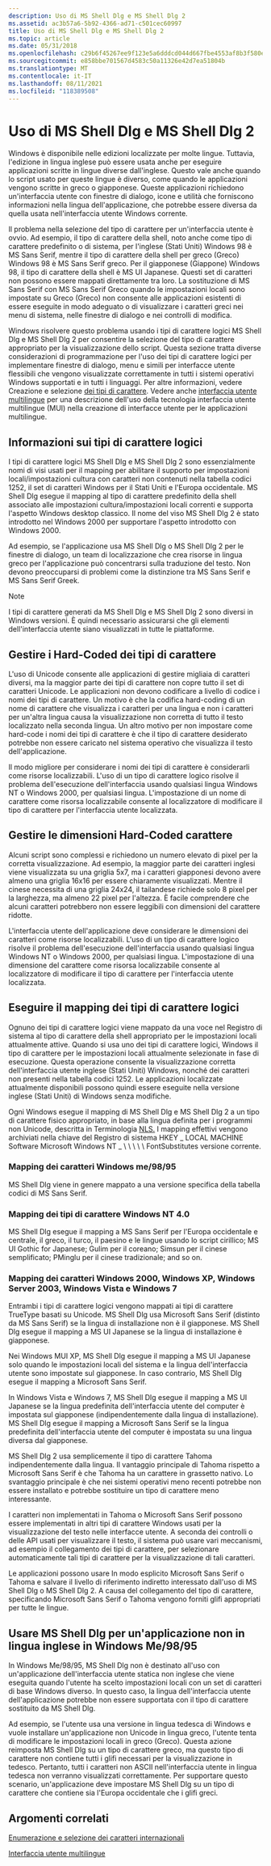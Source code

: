 ```yaml
---
description: Uso di MS Shell Dlg e MS Shell Dlg 2
ms.assetid: ac3b57a6-5b92-4366-ad71-c501cec60997
title: Uso di MS Shell Dlg e MS Shell Dlg 2
ms.topic: article
ms.date: 05/31/2018
ms.openlocfilehash: c29b6f45267ee9f123e5a6dddcd044d667fbe4553af8b3f580edd633b2293ef2
ms.sourcegitcommit: e858bbe701567d4583c50a11326e42d7ea51804b
ms.translationtype: MT
ms.contentlocale: it-IT
ms.lasthandoff: 08/11/2021
ms.locfileid: "118389508"
---
```

# <a name="using-ms-shell-dlg-and-ms-shell-dlg-2"></a>Uso di MS Shell Dlg e MS Shell Dlg 2

Windows è disponibile nelle edizioni localizzate per molte lingue. Tuttavia, l'edizione in lingua inglese può essere usata anche per eseguire applicazioni scritte in lingue diverse dall'inglese. Questo vale anche quando lo script usato per queste lingue è diverso, come quando le applicazioni vengono scritte in greco o giapponese. Queste applicazioni richiedono un'interfaccia utente con finestre di dialogo, icone e utilità che forniscono informazioni nella lingua dell'applicazione, che potrebbe essere diversa da quella usata nell'interfaccia utente Windows corrente.

Il problema nella selezione del tipo di carattere per un'interfaccia utente è ovvio. Ad esempio, il tipo di carattere della shell, noto anche come tipo di carattere predefinito o di sistema, per l'inglese (Stati Uniti) Windows 98 è MS Sans Serif, mentre il tipo di carattere della shell per greco (Greco) Windows 98 è MS Sans Serif greco. Per il giapponese (Giappone) Windows 98, il tipo di carattere della shell è MS UI Japanese. Questi set di caratteri non possono essere mappati direttamente tra loro. La sostituzione di MS Sans Serif con MS Sans Serif Greco quando le impostazioni locali sono impostate su Greco (Greco) non consente alle applicazioni esistenti di essere eseguite in modo adeguato o di visualizzare i caratteri greci nei menu di sistema, nelle finestre di dialogo e nei controlli di modifica.

Windows risolvere questo problema usando i tipi di carattere logici MS Shell Dlg e MS Shell Dlg 2 per consentire la selezione del tipo di carattere appropriato per la visualizzazione dello script. Questa sezione tratta diverse considerazioni di programmazione per l'uso dei tipi di carattere logici per implementare finestre di dialogo, menu e simili per interfacce utente flessibili che vengono visualizzate correttamente in tutti i sistemi operativi Windows supportati e in tutti i linguaggi. Per altre informazioni, vedere Creazione e selezione [dei tipi di carattere](../gdi/font-creation-and-selection.md). Vedere anche [interfaccia utente multilingue](multilingual-user-interface.md) per una descrizione dell'uso della tecnologia interfaccia utente multilingue (MUI) nella creazione di interfacce utente per le applicazioni multilingue.

## <a name="about-the-logical-fonts"></a>Informazioni sui tipi di carattere logici

I tipi di carattere logici MS Shell Dlg e MS Shell Dlg 2 sono essenzialmente nomi di visi usati per il mapping per abilitare il supporto per impostazioni locali/impostazioni cultura con caratteri non contenuti nella tabella codici 1252, il set di caratteri Windows per il Stati Uniti e l'Europa occidentale. MS Shell Dlg esegue il mapping al tipo di carattere predefinito della shell associato alle impostazioni cultura/impostazioni locali correnti e supporta l'aspetto Windows desktop classico. Il nome del viso MS Shell Dlg 2 è stato introdotto nel Windows 2000 per supportare l'aspetto introdotto con Windows 2000.

Ad esempio, se l'applicazione usa MS Shell Dlg o MS Shell Dlg 2 per le finestre di dialogo, un team di localizzazione che crea risorse in lingua greco per l'applicazione può concentrarsi sulla traduzione del testo. Non devono preoccuparsi di problemi come la distinzione tra MS Sans Serif e MS Sans Serif Greek.

> [!Note]  
> I tipi di carattere generati da MS Shell Dlg e MS Shell Dlg 2 sono diversi in Windows versioni. È quindi necessario assicurarsi che gli elementi dell'interfaccia utente siano visualizzati in tutte le piattaforme.

 

## <a name="handle-hard-coded-font-names"></a>Gestire i Hard-Coded dei tipi di carattere

L'uso di Unicode consente alle applicazioni di gestire migliaia di caratteri diversi, ma la maggior parte dei tipi di carattere non copre tutto il set di caratteri Unicode. Le applicazioni non devono codificare a livello di codice i nomi dei tipi di carattere. Un motivo è che la codifica hard-coding di un nome di carattere che visualizza i caratteri per una lingua e non i caratteri per un'altra lingua causa la visualizzazione non corretta di tutto il testo localizzato nella seconda lingua. Un altro motivo per non impostare come hard-code i nomi dei tipi di carattere è che il tipo di carattere desiderato potrebbe non essere caricato nel sistema operativo che visualizza il testo dell'applicazione.

Il modo migliore per considerare i nomi dei tipi di carattere è considerarli come risorse localizzabili. L'uso di un tipo di carattere logico risolve il problema dell'esecuzione dell'interfaccia usando qualsiasi lingua Windows NT o Windows 2000, per qualsiasi lingua. L'impostazione di un nome di carattere come risorsa localizzabile consente al localizzatore di modificare il tipo di carattere per l'interfaccia utente localizzata.

## <a name="handle-hard-coded-font-sizes"></a>Gestire le dimensioni Hard-Coded carattere

Alcuni script sono complessi e richiedono un numero elevato di pixel per la corretta visualizzazione. Ad esempio, la maggior parte dei caratteri inglesi viene visualizzata su una griglia 5x7, ma i caratteri giapponesi devono avere almeno una griglia 16x16 per essere chiaramente visualizzati. Mentre il cinese necessita di una griglia 24x24, il tailandese richiede solo 8 pixel per la larghezza, ma almeno 22 pixel per l'altezza. È facile comprendere che alcuni caratteri potrebbero non essere leggibili con dimensioni del carattere ridotte.

L'interfaccia utente dell'applicazione deve considerare le dimensioni dei caratteri come risorse localizzabili. L'uso di un tipo di carattere logico risolve il problema dell'esecuzione dell'interfaccia usando qualsiasi lingua Windows NT o Windows 2000, per qualsiasi lingua. L'impostazione di una dimensione del carattere come risorsa localizzabile consente al localizzatore di modificare il tipo di carattere per l'interfaccia utente localizzata.

## <a name="map-the-logical-fonts"></a>Eseguire il mapping dei tipi di carattere logici

Ognuno dei tipi di carattere logici viene mappato da una voce nel Registro di sistema al tipo di carattere della shell appropriato per le impostazioni locali attualmente attive. Quando si usa uno dei tipi di carattere logici, Windows il tipo di carattere per le impostazioni locali attualmente selezionate in fase di esecuzione. Questa operazione consente la visualizzazione corretta dell'interfaccia utente inglese (Stati Uniti) Windows, nonché dei caratteri non presenti nella tabella codici 1252. Le applicazioni localizzate attualmente disponibili possono quindi essere eseguite nella versione inglese (Stati Uniti) di Windows senza modifiche.

Ogni Windows esegue il mapping di MS Shell Dlg e MS Shell Dlg 2 a un tipo di carattere fisico appropriato, in base alla lingua definita per i programmi non Unicode, descritta in Terminologia [NLS.](nls-terminology.md) I mapping effettivi vengono archiviati nella chiave del Registro di sistema HKEY \_ LOCAL MACHINE Software Microsoft Windows NT \_ \\ \\ \\ \\ \\ FontSubstitutes versione corrente.

### <a name="font-mapping-on-windows-me9895"></a>Mapping dei caratteri Windows me/98/95

MS Shell Dlg viene in genere mappato a una versione specifica della tabella codici di MS Sans Serif.

### <a name="font-mapping-on-windows-nt-40"></a>Mapping dei tipi di carattere Windows NT 4.0

MS Shell Dlg esegue il mapping a MS Sans Serif per l'Europa occidentale e centrale, il greco, il turco, il paesino e le lingue usando lo script cirillico; MS UI Gothic for Japanese; Gulim per il coreano; Simsun per il cinese semplificato; PMinglu per il cinese tradizionale; and so on.

### <a name="font-mapping-on-windows-2000-windows-xp-windows-server-2003-windows-vista-and-windows-7"></a>Mapping dei caratteri Windows 2000, Windows XP, Windows Server 2003, Windows Vista e Windows 7

Entrambi i tipi di carattere logici vengono mappati ai tipi di carattere TrueType basati su Unicode. MS Shell Dlg usa Microsoft Sans Serif (distinto da MS Sans Serif) se la lingua di installazione non è il giapponese. MS Shell Dlg esegue il mapping a MS UI Japanese se la lingua di installazione è giapponese.

Nei Windows MUI XP, MS Shell Dlg esegue il mapping a MS UI Japanese solo quando le impostazioni locali del sistema e la lingua dell'interfaccia utente sono impostate sul giapponese. In caso contrario, MS Shell Dlg esegue il mapping a Microsoft Sans Serif.

In Windows Vista e Windows 7, MS Shell Dlg esegue il mapping a MS UI Japanese se la lingua predefinita dell'interfaccia utente del computer è impostata sul giapponese (indipendentemente dalla lingua di installazione). MS Shell Dlg esegue il mapping a Microsoft Sans Serif se la lingua predefinita dell'interfaccia utente del computer è impostata su una lingua diversa dal giapponese.

MS Shell Dlg 2 usa semplicemente il tipo di carattere Tahoma indipendentemente dalla lingua. Il vantaggio principale di Tahoma rispetto a Microsoft Sans Serif è che Tahoma ha un carattere in grassetto nativo. Lo svantaggio principale è che nei sistemi operativi meno recenti potrebbe non essere installato e potrebbe sostituire un tipo di carattere meno interessante.

I caratteri non implementati in Tahoma o Microsoft Sans Serif possono essere implementati in altri tipi di carattere Windows usati per la visualizzazione del testo nelle interfacce utente. A seconda dei controlli o delle API usati per visualizzare [](https://msdn.microsoft.com/globalization/mt662331) il testo, il sistema può usare vari meccanismi, ad esempio il collegamento dei tipi di carattere, per selezionare automaticamente tali tipi di carattere per la visualizzazione di tali caratteri.

Le applicazioni possono usare In modo esplicito Microsoft Sans Serif o Tahoma e salvare il livello di riferimento indiretto interessato dall'uso di MS Shell Dlg o MS Shell Dlg 2. A causa del collegamento del tipo di carattere, specificando Microsoft Sans Serif o Tahoma vengono forniti glifi appropriati per tutte le lingue.

## <a name="use-ms-shell-dlg-for-a-non-english-application-on-windows-me9895"></a>Usare MS Shell Dlg per un'applicazione non in lingua inglese in Windows Me/98/95

In Windows Me/98/95, MS Shell Dlg non è destinato all'uso con un'applicazione dell'interfaccia utente statica non inglese che viene eseguita quando l'utente ha scelto impostazioni locali con un set di caratteri di base Windows diverso. In questo caso, la lingua dell'interfaccia utente dell'applicazione potrebbe non essere supportata con il tipo di carattere sostituito da MS Shell Dlg.

Ad esempio, se l'utente usa una versione in lingua tedesca di Windows e vuole installare un'applicazione non Unicode in lingua greco, l'utente tenta di modificare le impostazioni locali in greco (Greco). Questa azione reimposta MS Shell Dlg su un tipo di carattere greco, ma questo tipo di carattere non contiene tutti i glifi necessari per la visualizzazione in tedesco. Pertanto, tutti i caratteri non ASCII nell'interfaccia utente in lingua tedesca non verranno visualizzati correttamente. Per supportare questo scenario, un'applicazione deve impostare MS Shell Dlg su un tipo di carattere che contiene sia l'Europa occidentale che i glifi greci.

## <a name="related-topics"></a>Argomenti correlati

<dl> <dt>

[Enumerazione e selezione dei caratteri internazionali](using-international-fonts-and-text.md)
</dt> <dt>

[Interfaccia utente multilingue](multilingual-user-interface.md)
</dt> </dl>

 

 

